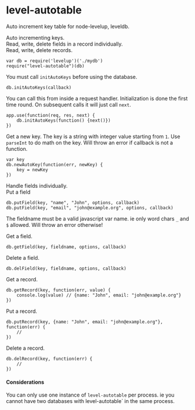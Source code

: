 level-autotable
=================

Auto increment key table for node-levelup, leveldb.

Auto incrementing keys.  
Read, write, delete fields in a record individually.  
Read, write, delete records.

    var db = require('levelup')('./mydb')
    require("level-autotable")(db)

You must call `initAutoKeys` before using the database.

    db.initAutoKeys(callback)

You can call this from inside a request handler. Initialization is done the first time round. On subsequent calls it will just call `next`.

    app.use(function(req, res, next) {
        db.initAutoKeys(function() {next()})
    })

Get a new key. The key is a string with integer value starting from `1`. Use `parseInt` to do math on the key. Will throw an error if callback is not a function.

    var key
    db.newAutoKey(function(err, newKey) {
        key = newKey
    })

Handle fields individually.  
Put a field

    db.putField(key, "name", "John", options, callback)
    db.putField(key, "email", "john@example.org", options, callback)

The fieldname must be a valid javascript var name. ie only word chars `_` and `$` allowed. Will throw an error otherwise!

Get a field.

    db.getField(key, fieldname, options, callback)

Delete a field.

    db.delField(key, fieldname, options, callback)

Get a record. 

    db.getRecord(key, function(err, value) {
        console.log(value) // {name: "John", email: "john@example.org"}
    })

Put a record.

    db.putRecord(key, {name: "John", email: "john@example.org"}, function(err) {
        //
    })

Delete a record. 

    db.delRecord(key, function(err) {
        //
    })

#### Considerations

You can only use one instance of `level-autotable` per process. ie you cannot have two databases with level-autotable` in the same process.



